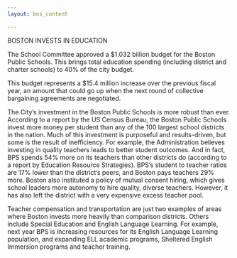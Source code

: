 ```yaml
---
layout: bos_content

---
```

BOSTON INVESTS IN EDUCATION

The School Committee approved a $1.032 billion budget for the Boston Public Schools. This brings total education spending (including district and charter schools) to 40% of the city budget.


This budget represents a $15.4 million increase over the previous fiscal year, an amount that could go up when the next round of collective bargaining agreements are negotiated.

The City’s investment in the Boston Public Schools is more robust than ever. According to a report by the US Census Bureau, the Boston Public Schools invest more money per student than any of the 100 largest school districts in the nation. Much of this investment is purposeful and results-driven, but some is the result of inefficiency. For example, the Administration believes investing in quality teachers leads to better student outcomes. And in fact, BPS spends 54% more on its teachers than other districts do (according to a report by Education Resource Strategies). BPS’s student to teacher ratios are 17% lower than the district’s peers, and Boston pays teachers 29% more. Boston also instituted a policy of mutual consent hiring, which gives school leaders more autonomy to hire quality, diverse teachers. However, it has also left the district with a very expensive excess teacher pool.

Teacher compensation and transportation are just two examples of areas where Boston invests more heavily than comparison districts. Others include Special Education and English Language Learning. For example, next year BPS is increasing resources for its English Language Learning population, and expanding ELL academic programs, Sheltered English Immersion programs and teacher training.

